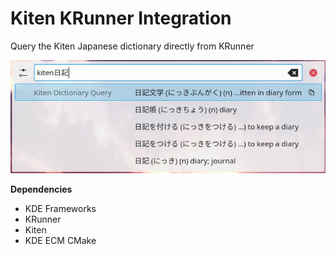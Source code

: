 # Kiten KRunner Integration

Query the Kiten Japanese dictionary directly from KRunner

![Demo](./.github/demo.png)

**Dependencies**

 - KDE Frameworks
 - KRunner
 - Kiten
 - KDE ECM CMake
